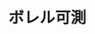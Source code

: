 
# ボレル可測

<!--
\subsection{位相空間と連続写像}
\begin{Def}{}{}
集合$ X $において$ \mathcal{O}\subset 2^{X} $が次の3条件を満たすとき、$ \mathcal{O} $は$ X $上の位相（topology）あるいは開集合系であるという。
\begin{EnumCond}
\item $ \emptyset\in\mathcal{O}, X\in\mathcal{O} $である。
\item $ U, V\in\mathcal{O} $なら$ U\cap V\in\mathcal{O} $である。
\item $ \lambda\in\Lambda $について$ U_{\lambda}\in\mathcal{O} $なら$ \bigcup_{\lambda\in\Lambda}U_{\lambda}\in\mathcal{O} $である。
\end{EnumCond}

このとき組$ ( X, \mathcal{O} ) $を位相空間といい、集合$ U\in\mathcal{O} $は（$ \mathcal{O} $-）開集合（open set）であるという。
\end{Def}

例えば$ \mathcal{O}=\lbrace \emptyset, X \rbrace $は包含関係における最小の位相を定め、密着位相（indiscrete topology）と呼ばれる。
また$ \mathcal{O}=2^{X} $は包含関係における最大の位相を定め、離散位相（discrete topology）と呼ばれる。この二つは自明（trivial）な位相とも呼ばれる。

位相は「近さ」の一般化であるとよく言われるが、上の定義だとその感覚が良く分からないだろう。
実は位相には同値な公理系が複数存在し、そのうちの一つに「近傍系」を利用するものがある。これを説明するために幾つかの用語を定義しよう。

\begin{Def}{}{}
$ ( X, \mathcal{O} ) $を位相空間とする。$ F\subset X $が$ X\backslash F\in\mathcal{O} $を満たすとき、（$ \mathcal{O} $-）閉集合（closed set）であるという。
\end{Def}

\begin{Exc}{}{}
位相空間$ ( X, \mathcal{O} ) $において、閉集合全体$ \mathfrak{A} $は以下を満たす。
\begin{EnumCond}
\item $ X\in\mathfrak{A}, \emptyset\in\mathfrak{A} $である。
\item $ F, G\in\mathfrak{A} $なら$ F\cup G\in\mathfrak{A} $である。
\item $ \lambda\in\Lambda $について$ F_{\lambda}\in\mathfrak{A} $なら$ \bigcap_{\lambda\in\Lambda}F_{\lambda}\in\mathfrak{A} $である。
\end{EnumCond}

逆にこれを満たす$ \mathfrak{A}\subset 2^{X} $に対し、$ \mathfrak{A} $を閉集合とする$ X $上の位相が唯一つ存在する。
\end{Exc}

\begin{Def}{}{}
$ ( X, \mathcal{O} ) $を位相空間、$ A\subset X $とする。$ x\in X $について以下を定める。
\begin{EnumCond}
\item ある開集合$ U\in\mathcal{O} $が存在して$ x\in U\subset A $が成り立つとき$ x $は$ A $の内点であるという。
$ A $の内点全体を$ A^{i} $あるいは$ A^{\circ} $で表し、$ A $の内部（interior）あるいは開核という。
\item $ x $が$ X\backslash A $の内点であるとき$ x $は$ A $の外点であるという。$ A $の外点全体を$ A^{e} $で表し、$ A $の外部（exterior）という。
\item $ x $が$ A $の内点でも外点でもないとき$ x $は$ A $の境界点であるという。$ A $の境界点全体を$ A^{f} $で表し、$ A $の境界（frontier）という。
\item 任意の開集合$ U\in\mathcal{O} $について$ x\in U $なら$ U\cap A\neq\emptyset $が成り立つとき$ x $は$ A $の触点であるという。
$ A $の触点全体を$ \overline{A} $あるいは$ A^{a} $で表し、$ A $の閉包（closure）という。
\end{EnumCond}
\end{Def}

$ A^{i} $は$ A $に含まれる最大の開集合であり、$ \overline{A} $は$ A $を含む最小の閉集合である。

写像$ i\colon A\mapsto A^{i} $を開核作用子、写像$ k\colon A\mapsto\overline{A} $を閉包作用子という。

\begin{Exc}{}{}
位相空間$ ( X, \mathcal{O} ) $において、開核作用子は$ A, B\subset X $について以下を満たす。
\begin{EnumCond}
\item $ i( X )=X $である。
\item $ i( A )\subset A $である。
\item $ i( A\cap B )=i( A )\cap i( B ) $である。
\item $ i( i( A ) )=i( A ) $である。
\end{EnumCond}

逆にこれを満たす写像$ i $に対し、$ i( A ) $を$ A $の内部とする$ X $上の位相が唯一つ存在する。
\end{Exc}

\begin{proof}
（ヒント）$ \mathcal{O}:=\lbrace U : i( U )=U \rbrace $とすればよい。$ \square $
\end{proof}

\begin{Exc}{クラトウスキイの公理系}{}
位相空間$ ( X, \mathcal{O} ) $において、閉包作用子は$ A, B\subset X $について以下を満たす。
\begin{EnumCond}
\item $ k( \emptyset )=\emptyset $である。
\item $ k( A )\supset A $である。
\item $ k( A\cup B )=k( A )\cup k( B ) $である。
\item $ k( k( A ) )=k( A ) $である。
\end{EnumCond}

逆にこれを満たす写像$ k $に対し、$ k( A ) $を$ A $の閉包とする$ X $上の位相が唯一つ存在する。
\end{Exc}

\begin{proof}
（ヒント）$ \mathcal{O}:=\lbrace U : k( X\backslash U )=X\backslash U \rbrace $とすればよい。$ \square $
\end{proof}

\begin{Def}{}{}
$ ( X, \mathcal{O} ) $を位相空間、$ a\in X $とする。$ N\subset X $が$ a\in N^{i} $を満たすとき、$ a $の近傍（neighborhood）であるという。
$ a $の近傍全体を$ \mathfrak{N}( a ) $で表し、$ a $の近傍系という。
\end{Def}

\begin{Exc}{ハウスドルフの公理系}{}
位相空間$ ( X, \mathcal{O} ) $において、近傍系は$ a\in X $について以下を満たす。
\begin{EnumCond}
\item $ X\in\mathfrak{N}( a ) $であり、$ N\in\mathfrak{N}( a ) $なら$ a\in N $である。
\item $ N, M\in\mathfrak{N}( a ) $なら$ N\cap M\in\mathfrak{N}( a ) $である。
\item $ N\in\mathfrak{N}( a ) $であり、$ N\subset M $なら$ M\in\mathfrak{N}( a ) $である。
\item $ N\in\mathfrak{N}( a ) $について、ある$ M\in\mathfrak{N}( a ) $が存在し、任意の$ b\in M $について$ N\in\mathfrak{N}( b ) $が成り立つ。
\end{EnumCond}

逆にこれを満たす写像$ a\mapsto\mathfrak{N}( a ) $に対し、$ \mathfrak{N}( a ) $を$ a $の近傍系とする$ X $上の位相が唯一つ存在する。 
\end{Exc}

\begin{proof}
（ヒント）$ \mathcal{O}:=\lbrace N : a\in N \Rightarrow N\in\mathfrak{N}( a ) \rbrace $とすればよい。$ \square $
\end{proof}

次に連続写像を定義する。

\begin{Def}{}{}
$ ( X, \mathcal{O}_{X} ), ( Y, \mathcal{O}_{Y} ) $を位相空間、$ a\in X $とする。写像$ f\colon X\rightarrow Y $が
\[ N\in\mathfrak{N}( f( a ) )\Rightarrow f^{-1}( N )\in\mathfrak{N}( a ) \]
を満たすとき、$ f $は$ a $において連続（continuous）であるという。
\end{Def}

\begin{Prop}{}{}
$ ( X, \mathcal{O}_{X} ), ( Y, \mathcal{O}_{Y} ) $を位相空間とする。写像$ f\colon X\rightarrow Y $に関して以下は同値である。
\begin{EnumEquiv}
\item 任意の$ a\in X $において$ f $は連続である。
\item $ U\subset Y $が$ \mathcal{O}_{Y} $-開集合なら$ f^{-1}( U )\subset X $は$ \mathcal{O}_{X} $-開集合である。
\item $ F\subset Y $が$ \mathcal{O}_{Y} $-閉集合なら$ f^{-1}( F )\subset X $は$ \mathcal{O}_{X} $-閉集合である。
\item 任意の$ A\subset X $に対し$ f( \overline{A} )\subset\overline{f( A )} $が成り立つ。
\end{EnumEquiv}
\end{Prop}

\begin{proof}
（証明）略。$ \square $
\end{proof}

\begin{Def}{}{}
上の4条件の何れか（従って全て）を満たすとき、$ f $は位相空間$ ( X, \mathcal{O}_{X} ) $から$ ( Y, \mathcal{O}_{Y} ) $への連続写像という。
\end{Def}

連続写像の合成は連続写像であり、恒等写像は連続写像である。故に位相空間と連続写像は圏の対象と射を定める。これを位相空間の圏といい圏$ \mathbf{Top} $と記す。




\subsection{ボレル集合族}
\begin{Def}{}{}
位相空間$ ( X, \mathcal{O} ) $に対し、位相により生成される$ \sigma $-加法族$ \sigma\lbrack \mathcal{O} \rbrack $をボレル集合族と呼ぶ。
特に$ \sigma\lbrack \mathcal{O} \rbrack $-可測であることをボレル可測であるという。
\end{Def}

ボレル集合族は、位相が明らかな場合は$ \mathscr{B}_{X} $や$ \mathscr{B}( X ) $などと記すこともある。

位相空間$ ( X, \mathcal{O}_{X} ), ( Y, \mathcal{O}_{Y} ) $に対し、連続写像$ f\colon X\rightarrow Y $は$ \mathcal{O}_{Y} $-開集合を$ \mathcal{O}_{X} $-開集合に引き戻す。
従って$ f $は可測空間$ ( X, \sigma\lbrack \mathcal{O}_{X} \rbrack ) $から$ ( Y, \sigma\lbrack \mathcal{O}_{Y} \rbrack ) $への可測函数を定め、
更にこれは圏$ \mathbf{Top} $から圏$ \mathbf{meas} $への函手を定める。この函手をボレル函手と呼ぶことにする。

位相も$ \sigma $-加法族と同様に、直接指定されて表されるという状況はあまり多くなく、大抵は基本となる集合族が位相を「生成」していると考える。「生成」の方法はいくつかあるが、ここでは開基というものを紹介しよう。

\begin{Def}{}{}
$ ( X, \mathcal{O} ) $を位相空間、$ \mathcal{B}\subset\mathcal{O} $とする。
任意の開集合$ U\in\mathcal{O} $に対し、ある$ \mathcal{B}_{0}\subset\mathcal{B} $が存在して$ U=\cup\mathcal{B}_{0} $と表せるとき、
$ \mathcal{B} $は位相$ \mathcal{O} $の開基（open basis）であるという。
\end{Def}

言い換えれば、任意の開集合$ U\in\mathcal{O} $及び$ x\in U $に対し、適当な$ B\in\mathcal{B} $を取れば$ x\in B\subset U $が成り立つようにできる。

\begin{Rem}{}{}
集合族$ \mathfrak{A}\subset 2^{X} $について$ \mathfrak{A} $が空でないときは
\begin{align*}
\cup\mathfrak{A}&=\bigcup_{A\in\mathfrak{A}}A,& \cap\mathfrak{A}&=\bigcap_{A\in\mathfrak{A}}A
\end{align*}
と定め、
\begin{align*}
\cup\emptyset&=\emptyset, & \cap\emptyset&=X
\end{align*}
と定める。
\end{Rem}

通常の位相を持ったユークリッド空間$ \mathbb{R} $の開基としては、例えば開区間全体がある。当然開集合全体も開基であり、位相については様々な開基を考えることが出来る。しかし、開基が定める位相は次の命題より一意的である。

\begin{Prop}{}{}
$ X $を集合、$ \mathcal{B}\subset 2^{X} $とする。次は同値である。
\begin{EnumEquiv}
\item $ \mathcal{B} $はある位相の開基である。
\item 次の2条件を満たす。
	\begin{EnumCond}
 	\item $ X=\cup\mathcal{B} $である。
	\item $ B_{1}, B_{2}\in\mathcal{B} $及び$ x\in B_{1}\cap B_{2} $について、ある$ B\in\mathcal{B} $が存在して$ x\in B\subset B_{1}\cap B_{2} $を満たす。
	\end{EnumCond}
\end{EnumEquiv}

このとき$ \mathcal{B} $を開基とする位相は一意的である。
\end{Prop}

\begin{proof}
（証明）位相$ \mathcal{O} $が$ \mathcal{B} $を開基とするなら、
\[ \mathcal{O}=\lbrace \cup\mathfrak{A} : \mathfrak{A}\subset\mathcal{B} \rbrace \]
という等式を満たさなければならない。一意性はこれより明らか。また下の2条件を満たすとき、この等式で定めた$ \mathcal{O} $は位相を定め、$ \mathcal{B} $はその開基となる。上から下も簡単。$ \square $
\end{proof}

さて位相空間$ ( X, \mathcal{O} ) $の開基$ \mathcal{B} $について考えるとき、当然問題となってくるのは、
開基により生成される$ \sigma $-加法族$ \sigma\lbrack \mathcal{B} \rbrack $と、位相により生成される$ \sigma $-加法族$ \sigma\lbrack \mathcal{O} \rbrack $との関係である。
もちろん$ \sigma\lbrack \mathcal{B} \rbrack\subset\sigma\lbrack \mathcal{O} \rbrack $は成り立つが、これは必ずしも一致するとは限らない。

\begin{Def}{}{}
$ ( X, \mathcal{O} ) $を位相空間とする。位相$ \mathcal{O} $が、高々可算個の開集合からなる開基を持つとき、第2可算公理を満たすという。
\end{Def}

\begin{Lem}{}{}
位相空間$ ( X, \mathcal{O} ) $は第2可算公理を満たし、開基$ \mathcal{B} $はその可算開基を含むとする。
このとき$ \sigma\lbrack \mathcal{O} \rbrack=\sigma\lbrack \mathcal{B} \rbrack $が成り立つ。
\end{Lem}

\begin{proof}
（証明）開集合$ U\in\mathcal{O} $について、$ \mathcal{B} $は可算開基$ \mathcal{B}^{\prime} $を含むので、
$ \mathcal{B}^{\prime}_{0}\subset\mathcal{B}^{\prime} $を取り$ U=\cup\mathcal{B}^{\prime}_{0} $と表せる。
このとき$ O\in\sigma\lbrack \mathcal{B} \rbrack $を得るから、最小性より$ \sigma\lbrack \mathcal{O} \rbrack\subset\sigma\lbrack \mathcal{B} \rbrack $が従う。$ \square $
\end{proof}




\subsection{積位相空間とボレル集合族}
位相空間に対しても積を考えることが出来る。我々は可測空間において有限積しか今の所は考えていないので、位相空間においても同様に有限積のみを考えることにする。

\begin{Def}{}{}
$ ( X, \mathcal{O}_{X} ), ( Y, \mathcal{O}_{Y} ) $を位相空間とする。
\[ \mathcal{O}_{X}\times\mathcal{O}_{Y}=\lbrace U\times V : U\in\mathcal{O}_{X}, V\in\mathcal{O}_{Y} \rbrace\subset 2^{X\times Y} \]
は開基の2条件を満たし、ある一意的な位相$ \mathcal{O}\subset 2^{X\times Y} $の開基となる。
この位相を箱型積位相（box product topology）と呼び、$ ( X\times Y, \mathcal{O} ) $を箱型積位相空間という。
\end{Def}

実は、任意の添え字を持つ位相空間の族について、その直積集合上に積位相と呼ばれる位相を定めることができ、これを積位相空間、あるいは単に積空間と呼ぶ。
このとき積空間と各成分への射影は普遍性を満たし、圏$ \mathbf{Top} $における積対象となる。積空間の位相は一般的に箱型積位相とは異なるものだが、添え字集合が有限のときには一致する。
従って上で定めた箱型積位相空間$ ( X\times Y, \mathcal{O} ) $は、積空間であり、$ ( X, \mathcal{O}_{X} ) $と$ ( Y, \mathcal{O}_{Y} ) $の積対象でもある。
これより、以下では「箱型」という用語は省略して述べる。

\begin{Prop}{}{}
$ ( X, \mathcal{O}_{X} ), ( Y, \mathcal{O}_{Y} ) $を位相空間とする。
$ \mathcal{B}_{X}, \mathcal{B}_{Y} $を$ \mathcal{O}_{X}, \mathcal{O}_{Y} $の開基とすれば、$ \mathcal{B}_{X}\times\mathcal{B}_{Y} $は積位相の開基となる。

特に$ \mathcal{B}_{X}, \mathcal{B}_{Y} $が可算のとき、$ \mathcal{B}_{X}\times\mathcal{B}_{Y} $も可算である。故に有限積は第2可算公理を保つ。
\end{Prop}

\begin{proof}
（証明）開基の2条件が成り立つことを示せば良い。$ \square $
\end{proof}

位相空間$ ( X, \mathcal{O}_{X} ), ( Y, \mathcal{O}_{Y} ) $について、$ \mathcal{B}_{X}, \mathcal{B}_{Y} $をその開基、$ ( X\times Y, \mathcal{O} ) $をその積空間とする。このとき
\[ \sigma\lbrack \mathcal{B}_{X}\times\mathcal{B}_{Y} \rbrack \subset \sigma\lbrack \mathcal{B}_{X}\times Y\cup X\times\mathcal{B}_{Y} \rbrack \subset \sigma\lbrack \mathcal{O}_{X}\times Y\cup X\times\mathcal{O}_{Y} \rbrack \subset \sigma\lbrack \mathcal{O} \rbrack \]
が成り立つ。ここで
\begin{align*}
\sigma\lbrack \mathcal{B}_{X} \rbrack\otimes\sigma\lbrack \mathcal{B}_{Y} \rbrack &:= \sigma\left\lbrack \sigma\lbrack \mathcal{B}_{X} \rbrack\times Y\cup X\times\sigma\lbrack \mathcal{B}_{Y} \rbrack \right\rbrack = \sigma\left\lbrack \sigma\lbrack \mathcal{B}_{X} \rbrack\times\sigma\lbrack \mathcal{B}_{Y} \rbrack \right\rbrack, \\
\sigma\lbrack \mathcal{O}_{X} \rbrack\otimes\sigma\lbrack \mathcal{O}_{Y} \rbrack &:= \sigma\left\lbrack \sigma\lbrack \mathcal{O}_{X} \rbrack\times Y\cup X\times\sigma\lbrack \mathcal{O}_{Y} \rbrack \right\rbrack = \sigma\left\lbrack \sigma\lbrack \mathcal{O}_{X} \rbrack\times\sigma\lbrack \mathcal{O}_{Y} \rbrack \right\rbrack
\end{align*}
が成り立つので、
\begin{align*}
\sigma\lbrack \mathcal{B}_{X}\times Y\cup X\times\mathcal{B}_{Y} \rbrack &\subset \sigma\lbrack \mathcal{B}_{X} \rbrack\otimes\sigma\lbrack \mathcal{B}_{Y} \rbrack, \\
\sigma\lbrack \mathcal{O}_{X}\times Y\cup X\times\mathcal{O}_{Y} \rbrack &\subset \sigma\lbrack \mathcal{O}_{X} \rbrack\otimes\sigma\lbrack \mathcal{O}_{Y} \rbrack
\end{align*}
も成り立つ。

ここで興味があるのは、これらの包含関係が「いつ」等号となるかという疑問である。この一つの答えを、我々は第2可算公理の文脈で得ることが出来る。

\begin{Thm}{}{}
位相空間$ ( X, \mathcal{O}_{X} ), ( Y, \mathcal{O}_{Y} ) $は第2可算公理を満たし、$ \mathcal{B}_{X}, \mathcal{B}_{Y} $はその可算開基とする。積位相を$ \mathcal{O} $とすれば、
\[ \sigma\lbrack \mathcal{O} \rbrack=\sigma\lbrack \mathcal{B}_{X}\times\mathcal{B}_{Y} \rbrack=\sigma\lbrack \mathcal{B}_{X} \rbrack\otimes\sigma\lbrack \mathcal{B}_{Y} \rbrack=\sigma\lbrack \mathcal{O}_{X} \rbrack\otimes\sigma\lbrack \mathcal{O}_{Y} \rbrack \]
が成り立つ。
\end{Thm}

\begin{proof}
（証明）補題より$ \sigma\lbrack \mathcal{B}_{X} \rbrack=\sigma\lbrack \mathcal{O}_{X} \rbrack, \sigma\lbrack \mathcal{B}_{Y} \rbrack=\sigma\lbrack \mathcal{O}_{Y} \rbrack $
及び$ \sigma\lbrack \mathcal{B}_{X}\times\mathcal{B}_{Y} \rbrack = \sigma\lbrack \mathcal{O} \rbrack $が成り立つ。
従って上の議論から$ \sigma\lbrack \mathcal{O} \rbrack\subset\sigma\lbrack \mathcal{O}_{X} \rbrack\otimes\sigma\lbrack \mathcal{O}_{Y} \rbrack $となるため、逆を示せば良い。

$ f\colon X\times Y\rightarrow X, g\colon X\times Y\rightarrow Y $を射影とする。このとき積位相の定義より$ f, g $は連続写像となるから、可測写像でもある。
従って普遍性より、唯一つの可測写像$ h\colon ( X\times Y, \sigma\lbrack \mathcal{O} \rbrack )\rightarrow ( X\times Y, \sigma\lbrack \mathcal{O}_{X} \rbrack\otimes\sigma\lbrack \mathcal{O}_{Y} \rbrack ) $が存在して、図式を可換にする。
このとき$ h $は定め方より恒等写像となるが、可測性より$ \sigma\lbrack \mathcal{O}_{X} \rbrack\otimes\sigma\lbrack \mathcal{O}_{Y} \rbrack \subset \sigma\lbrack \mathcal{O} \rbrack $を得る。$ \square $
\end{proof}

定理の示すところは、可算開基を持つ位相空間について、積位相空間のボレル集合族は、ボレル集合族の積$ \sigma $-加法族である、ということであり、
ボレル集合族の表記に倣えば$ \mathscr{B}_{X\times Y}=\mathscr{B}_{X}\otimes\mathscr{B}_{Y} $が成り立つということを意味している。
この意味でボレル函手は有限積に関して自然に振舞うことが分かる。

\end{document}

-->